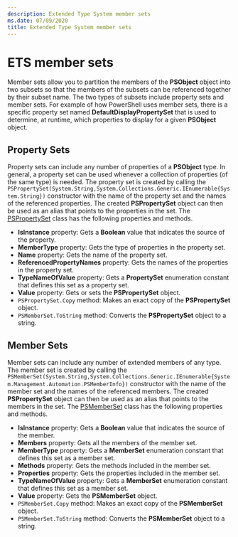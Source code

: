 ```yaml
---
description: Extended Type System member sets
ms.date: 07/09/2020
title: Extended Type System member sets
---
```

# ETS member sets

Member sets allow you to partition the members of the **PSObject** object into two subsets so that
the members of the subsets can be referenced together by their subset name. The two types of subsets
include property sets and member sets. For example of how PowerShell uses member sets, there is a
specific property set named **DefaultDisplayPropertySet** that is used to determine, at runtime,
which properties to display for a given **PSObject** object.

## Property Sets

Property sets can include any number of properties of a **PSObject** type. In general, a property
set can be used whenever a collection of properties (of the same type) is needed. The property set
is created by calling the
`PSPropertySet(System.String,System.Collections.Generic.IEnumerable{System.String})` constructor
with the name of the property set and the names of the referenced properties. The created
**PSPropertySet** object can then be used as an alias that points to the properties in the set. The
[PSPropertySet](/dotnet/api/system.management.automation.pspropertyset) class has the following
properties and methods.

- **IsInstance** property: Gets a **Boolean** value that indicates the source of the property.
- **MemberType** property: Gets the type of properties in the property set.
- **Name** property: Gets the name of the property set.
- **ReferencedPropertyNames** property: Gets the names of the properties in the property set.
- **TypeNameOfValue** property: Gets a **PropertySet** enumeration constant that defines this set as
  a property set.
- **Value** property: Gets or sets the **PSPropertySet** object.
- `PSPropertySet.Copy` method: Makes an exact copy of the **PSPropertySet** object.
- `PSMemberSet.ToString` method: Converts the **PSPropertySet** object to a string.

## Member Sets

Member sets can include any number of extended members of any type. The member set is created by
calling the
`PSMemberSet(System.String,System.Collections.Generic.IEnumerable{System.Management.Automation.PSMemberInfo})`
constructor with the name of the member set and the names of the referenced members. The created
**PSPropertySet** object can then be used as an alias that points to the members in the set. The
[PSMemberSet](/dotnet/api/system.management.automation.psmemberset) class has the following
properties and methods.

- **IsInstance** property: Gets a **Boolean** value that indicates the source of the member.
- **Members** property: Gets all the members of the member set.
- **MemberType** property: Gets a **MemberSet** enumeration constant that defines this set as a
  member set.
- **Methods** property: Gets the methods included in the member set.
- **Properties** property: Gets the properties included in the member set.
- **TypeNameOfValue** property: Gets a **MemberSet** enumeration constant that defines this set as a
  member set.
- **Value** property: Gets the **PSMemberSet** object.
- `PSMemberSet.Copy` method: Makes an exact copy of the **PSMemberSet** object.
- `PSMemberSet.ToString` method: Converts the **PSMemberSet** object to a string.
